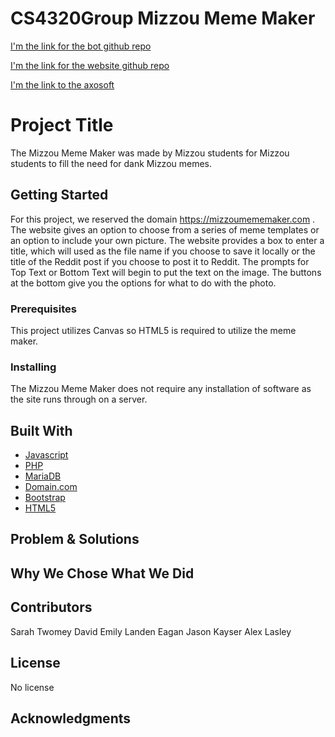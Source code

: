 # CS4320Group Mizzou Meme Maker

[I'm the link for the bot github repo](https://github.com/jpk2f2/MemeZouBot)

[I'm the link for the website github repo](https://github.com/jpk2f2/MemeZouSite)

[I'm the link to the axosoft](https://cs4320groupproj.axosoft.com)

# Project Title

The Mizzou Meme Maker was made by Mizzou students for Mizzou students to fill the need for dank Mizzou memes.

## Getting Started

For this project, we reserved the domain https://mizzoumememaker.com . The website gives an option to choose from a series of meme templates or an option to include your own picture. The website provides a box to enter a title, which will used as the file name if you choose to save it locally or the title of the Reddit post if you choose to post it to Reddit. The prompts for Top Text or Bottom Text will begin to put the text on the image. The buttons at the bottom give you the options for what to do with the photo.

### Prerequisites

This project utilizes Canvas so HTML5 is required to utilize the meme maker. 

### Installing

The Mizzou Meme Maker does not require any installation of software as the site runs through on a server.

## Built With

* [Javascript](http://www.javascript.com)
* [PHP](https://www.php.net)
* [MariaDB](https://mariadb.org)
* [Domain.com](https://www.domain.com)
* [Bootstrap](https://getbootstrap.com)
* [HTML5](https://www.w3.org/TR/html5/)

## Problem & Solutions

## Why We Chose What We Did

## Contributors

Sarah Twomey
David Emily
Landen Eagan
Jason Kayser
Alex Lasley

## License

No license

## Acknowledgments


